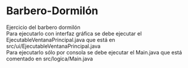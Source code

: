 # Barbero-Dormilón
Ejercicio del barbero dormilón
<br>
Para ejecutarlo con interfaz gráfica se debe ejecutar el EjecutableVentanaPrincipal.java que está en src/ui/EjecutableVentanaPrincipal.java
<br>
Para ejecutarlo sólo por consola se debe ejecutar el Main.java que está comentado en src/logica/Main.java 
